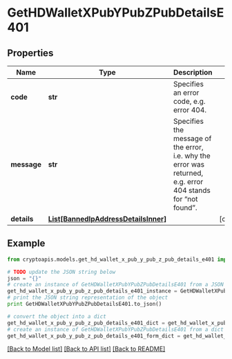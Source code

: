# GetHDWalletXPubYPubZPubDetailsE401


## Properties
Name | Type | Description | Notes
------------ | ------------- | ------------- | -------------
**code** | **str** | Specifies an error code, e.g. error 404. | 
**message** | **str** | Specifies the message of the error, i.e. why the error was returned, e.g. error 404 stands for “not found”. | 
**details** | [**List[BannedIpAddressDetailsInner]**](BannedIpAddressDetailsInner.md) |  | [optional] 

## Example

```python
from cryptoapis.models.get_hd_wallet_x_pub_y_pub_z_pub_details_e401 import GetHDWalletXPubYPubZPubDetailsE401

# TODO update the JSON string below
json = "{}"
# create an instance of GetHDWalletXPubYPubZPubDetailsE401 from a JSON string
get_hd_wallet_x_pub_y_pub_z_pub_details_e401_instance = GetHDWalletXPubYPubZPubDetailsE401.from_json(json)
# print the JSON string representation of the object
print GetHDWalletXPubYPubZPubDetailsE401.to_json()

# convert the object into a dict
get_hd_wallet_x_pub_y_pub_z_pub_details_e401_dict = get_hd_wallet_x_pub_y_pub_z_pub_details_e401_instance.to_dict()
# create an instance of GetHDWalletXPubYPubZPubDetailsE401 from a dict
get_hd_wallet_x_pub_y_pub_z_pub_details_e401_form_dict = get_hd_wallet_x_pub_y_pub_z_pub_details_e401.from_dict(get_hd_wallet_x_pub_y_pub_z_pub_details_e401_dict)
```
[[Back to Model list]](../README.md#documentation-for-models) [[Back to API list]](../README.md#documentation-for-api-endpoints) [[Back to README]](../README.md)


